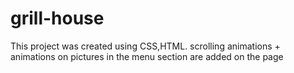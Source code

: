 ﻿# grill-house
This project was created using CSS,HTML.
scrolling animations + animations on pictures in the menu section are added on the page
